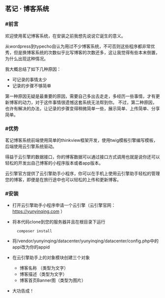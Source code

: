 ## 茗记 · 博客系统

### #前言

欢迎使用茗记博客系统，在安装之前我想先说说它诞生的意义。

从wordpress到typecho自认为用过不少博客系统，不可否则这些程序都非常优秀，但是换博客系统的次数似乎比写博客的次数还多，这让我觉得有些本末倒置，为什么出现这种情况。


我大概总结了如下几种原因：
    
- 可记录的事情太少
- 记录的步骤不够简单

第一种原因无疑是最重要的原因，需要自己多出去走走，多经历一些事情，才有更新博客的动力，对于这件事情很遗憾这套系统无法帮到你。
不过，第二种原因，也许有解决的办法，让记录的步骤变得稍微简单一些，展示简单、上传简单、分享简单。


### #优势

茗记博客系统前端使用简单的thinkview框架开发，使用twig模板引擎编写模板，后端使用云引擎系统驱动。

得益于云引擎的数据接口，你的博客数据可以通过接口方式调用也就是说你还可以轻松的开发出自己博客的小程序版本或者app版本。

云引擎官方提供了云引擎助手小程序，你可以在手机上使用云引擎助手轻松的管理您的博客，即便是在旅行途中也可以轻松的上传和更新博客。


### #安装

- 打开云引擎助手小程序申请一个云引擎（云引擎官网：https://yunyinqing.com ）

- 将本代码clone到您的服务器并且在根目录下运行

        composer install


- 将/vendor/yunyinqing/datacenter/yunyinqing/datacenter/config.php中的appi改为你的appid

- 在云引擎助手上的对象模块创建三个对象
    
    - 博客名称 （类型为文字）
    - 博客描述（类型为文字）
    - 博客首页Banner图（类型为图片）


- 大功告成！
